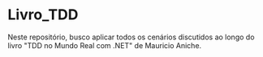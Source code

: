# Livro_TDD
Neste repositório, busco aplicar todos os cenários discutidos ao longo do livro "TDD no Mundo Real com .NET" de Mauricio Aniche.
